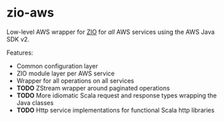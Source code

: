 # zio-aws

Low-level AWS wrapper for [ZIO](https://zio.dev) for _all_ AWS services using the AWS Java SDK v2.

Features:
- Common configuration layer
- ZIO module layer per AWS service
- Wrapper for all operations on all services
- **TODO** ZStream wrapper around paginated operations
- **TODO** More idiomatic Scala request and response types wrapping the Java classes
- **TODO** Http service implementations for functional Scala http libraries
